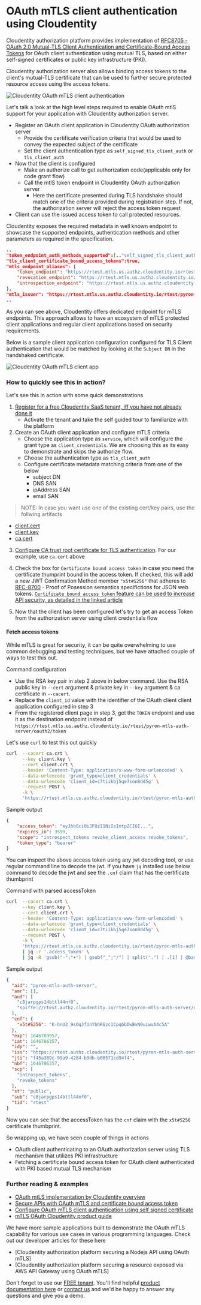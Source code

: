 # OAuth mTLS client authentication using Cloudentity

Cloudentity authorization platform provides implementation of [RFC8705 -OAuth 2.0 Mutual-TLS Client Authentication and Certificate-Bound Access Tokens](https://datatracker.ietf.org/doc/html/rfc8705) for OAuth client authentication using mutual TLS, based on either self-signed certificates or public key infrastructure (PKI). 

Cloudentity authorization server also allows binding access tokens to the client's mutual-TLS certificate that can be used to further secure protected resource access using the access tokens.

![Cloudentity OAuth mTLS client authentication](mtls-client-auth.jpeg)
 
Let's talk a look at the high level steps required to enable OAuth mtlS support for your application with  Cloudentity authorization server.

* Register an OAuth client application in Cloudentity OAuth authorization server
  * Provide the certificate verification criteria that would be used to convey the expected subject of the certificate
  * Set the client authentication type as `self_signed_tls_client_auth` or `tls_client_auth`
* Now that the client is configured
   * Make an authorize call to get authorization code(applicable only for code grant flow)
   * Call the mtlS token endpoint in Cloudentity OAuth authorization server
      * Here the certificate presented during TLS handshake should match one of the criteria provided during registration step. If not, the authorization server will reject the access token request
* Client can use the issued access token to call protected resources.

Cloudentity exposes the required metadata in well known endpoint to showcase the supported endpoints,
authentication methods and other parameters as required in the specification.

```json
..
"token_endpoint_auth_methods_supported":[.."self_signed_tls_client_auth","tls_client_auth"..],
"tls_client_certificate_bound_access_tokens":true,
"mtls_endpoint_aliases": {
	"token_endpoint": "https://rtest.mtls.us.authz.cloudentity.io/rtest/pyron-mtls-auth-server/oauth2/token",
	"revocation_endpoint": "https://rtest.mtls.us.authz.cloudentity.io/rtest/pyron-mtls-auth-server/oauth2/revoke",
	"introspection_endpoint": "https://rtest.mtls.us.authz.cloudentity.io/rtest/pyron-mtls-auth-server/oauth2/introspect"
}, 
"mtls_issuer": "https://rtest.mtls.us.authz.cloudentity.io/rtest/pyron-mtls-auth-server",
..
```

As you can see above, Cloudentity offers dedicated endpoint for mTLS endpoints. This approach allows to have an ecosystem of mTLS protected client applications and regular client applications based on security requirements.

Below is a sample client application configuration configured for TLS Client authentication that would be matched by looking at the `Subject DN` in the handshaked certificate.

![Cloudentity OAuth mTLS client app](sample-client-mtls-dn-match.png)

### How to quickly see this in action?

Let's see this in action with some quick demonstrations

1. [Register for a free Cloudentity SaaS tenant, iff you have not already done it](https://authz.cloudentity.io/register)
   * Activate the tenant and take the self guided tour to familiarize with the platform
2. Create an OAuth client application and configure mTLS criteria
   * Choose the application type as `service`, which will configure the grant type as `client_credentials`. We are choosing this as its easy to demonstrate and skips the authorize flow. 
   * Choose the authentication type as `tls_client_auth`
   * Configure certificate metadata matching criteria from one of the below
      * subject DN
      * DNS SAN
      * ipAddress SAN
      * email SAN

> NOTE: In case you want use one of the existing cert/key pairs, use the follwing artifacts
* [client.cert](https://github.com/cloudentity/ce-samples-mtls-demo/blob/master/sample-nodejs-mtls-oauth-client/acp_cert.pem)
* [client.key](https://github.com/cloudentity/ce-samples-mtls-demo/blob/master/sample-nodejs-mtls-oauth-client/acp_key.pem)
* [ca.cert](https://github.com/cloudentity/ce-samples-mtls-demo/blob/master/sample-nodejs-mtls-oauth-client/ca.pem)

3. [Configure CA trust root certificate for TLS authentication](https://docs.authorization.cloudentity.com/guides/workspace_admin/mtls_ui/). For our example, use `ca.cert` above

4. Check the box for `Certificate bound access token` in case you need the certificate thumprint bound in the access token. If checked, this will add a new JWT Confirmation Method member `"x5t#S256"` that adheres to [RFC-8700](https://datatracker.ietf.org/doc/html/rfc7800) - Proof of Posession semantics specifictions for JSON web tokens. [`Certificate bound access token` feature can be used to increase API security, as detailed in the linked article](securing-apis-with-certificate-bound-access-token.md)   

5. Now that the client has been configured let's try to get an access Token from the authorization server using client credentials flow
  
#### Fetch access tokens 

 While mTLS is great for security, it can be quite overwhelming to use common debugging and testing techniques, but we have attached couple of ways to test this out.

 Command configuration
*  Use the RSA key pair in step 2 above in below command. Use the RSA public key in `--cert` argument & private key in `--key` argument & ca certificate in `--cacert`.
* Replace the `client_id` value with the identifier of the OAuth client client application configured in step 3
* From the registered client page in step 3, get the `TOKEN` endpoint and use it as the destination endpoint instead of `https://rtest.mtls.us.authz.cloudentity.io/rtest/pyron-mtls-auth-server/oauth2/token`

Let's use `curl` to test this out quickly

```bash
curl  --cacert ca.crt \
      --key client.key \
      --cert client.crt \
      --header 'Content-Type: application/x-www-form-urlencoded' \
      --data-urlencode 'grant_type=client_credentials' \
      --data-urlencode 'client_id=c7tiikbj5qe7son8dd5g' \
      --request POST \
      -k \
      'https://rtest.mtls.us.authz.cloudentity.io/rtest/pyron-mtls-auth-server/oauth2/token' 
```

Sample output

```json
{
	"access_token": "eyJhbGciOiJFUzI1NiIsImtpZCI6I...",
	"expires_in": 3599,
	"scope": "introspect_tokens revoke_client_access revoke_tokens",
	"token_type": "bearer"
}
```

You can inspect the above access token using any jwt decoding tool, or use regular command line to decode the jwt. If you have `jq` installed use below command to decode the jwt and see the `.cnf` claim that 
has the certificate thumbprint

Command with parsed accessToken

```bash
curl  --cacert ca.crt \
      --key client.key \
      --cert client.crt \
      --header 'Content-Type: application/x-www-form-urlencoded' \
      --data-urlencode 'grant_type=client_credentials' \
      --data-urlencode 'client_id=c7tiikbj5qe7son8dd5g' \
      --request POST \
      -k \
      'https://rtest.mtls.us.authz.cloudentity.io/rtest/pyron-mtls-auth-server/oauth2/token' \
      | jq -r '.access_token' \
      | jq -R 'gsub("-";"+") | gsub("_";"/") | split(".") | .[1] | @base64d | fromjson'
```

Sample output

```json
{
  "aid": "pyron-mtls-auth-server",
  "amr": [],
  "aud": [
    "c8jarpgps14bttl44nf0",
    "spiffe://rtest.authz.cloudentity.io/rtest/pyron-mtls-auth-server/c7lkvhgdb74aguafli5g"
  ],
  "cnf": {
    "x5t#S256": "K-hnU2_9sOqJfUnYbhRSzc1Cpq6bDwBvN0uiwvA4c5A"
  },
  "exp": 1646789957,
  "iat": 1646786357,
  "idp": "",
  "iss": "https://rtest.authz.cloudentity.io/rtest/pyron-mtls-auth-server",
  "jti": "f45a389c-99a9-4284-b3db-b00571cd94f4",
  "nbf": 1646786357,
  "scp": [
    "introspect_tokens",
    "revoke_tokens"
  ],
  "st": "public",
  "sub": "c8jarpgps14bttl44nf0",
  "tid": "rtest"
}
```

Now you can see that the accessToken has the `cnf` claim with the `x5t#S256` certificate thumbprint.

So wrapping up, we have seen couple of things in actions
* OAuth client authenticating to an OAuth authorization server using TLS mechanism that utilizes PKI infrastructure
* Fetching a certificate bound access token for OAuth client authenticated with PKI based mutual TLS mechanism

### Further reading & examples

* [ OAuth mtLS implementation by Cloudentity overview](oauth-mtls-overview-cloudentity-platform.md)
* [Secure APIs with OAuth mTLS and certificate bound access token](securing-apis-with-certificate-bound-access-token.md)
* [Configure OAuth mTLS client authentication using self signed certificate](cloudentity-oauth-mtls-self-signed-client-authentication.md)
* [mTLS OAuth Cloudentity product guide](https://docs.authorization.cloudentity.com/features/oauth/client_auth/tls_client_auth/)

We have more sample applications built to demonstrate the OAuth mTLS capability for various use cases in various programming languages. Check out our developer articles for these here

* [Cloudentity authorization platform securing a Nodejs API using OAuth mTLS]
* [Cloudentity authorization platform securing a resource exposed via AWS API Gateway using OAuth mTLS]

Don't forget to use our [FREE tenant]((https://authz.cloudentity.io/register)). You'll find helpful [product documentation here](https://docs.authorization.cloudentity.com/) or [contact us](https://cloudentity.com/demo/) and we'd be happy to answer any questions and give you a demo.